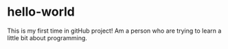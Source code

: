 # hello-world
This is my first time in gitHub project!
Am a person who are trying to learn a little bit about programming.
